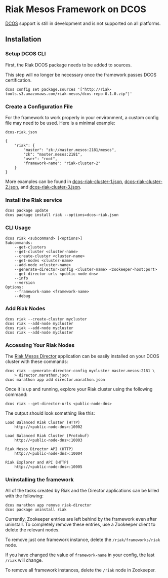 # Riak Mesos Framework on DCOS

[DCOS](http://docs.mesosphere.com/) support is still in development and is not
supported on all platforms.

## Installation

### Setup DCOS CLI

First, the Riak DCOS package needs to be added to sources.

This step will no longer be necessary once the framework passes DCOS certification.

```
dcos config set package.sources '["http://riak-tools.s3.amazonaws.com/riak-mesos/dcos-repo-0.1.0.zip"]'
```

### Create a Configuration File

For the framework to work properly in your environment, a custom config file
may need to be used. Here is a minimal example:

`dcos-riak.json`

```
{
    "riak": {
        "master": "zk://master.mesos:2181/mesos",
        "zk": "master.mesos:2181",
        "user": "root",
        "framework-name": "riak-cluster-2"
    }
}
```

More examples can be found in [dcos-riak-cluster-1.json](dcos-riak-cluster-1.json), [dcos-riak-cluster-2.json](dcos-riak-cluster-2.json), and [dcos-riak-cluster-3.json](dcos-riak-cluster-3.json).

### Install the Riak service

```
dcos package update
dcos package install riak --options=dcos-riak.json
```

### CLI Usage

```
dcos riak <subcommand> [<options>]
Subcommands:
    --get-clusters
    --get-cluster <cluster-name>
    --create-cluster <cluster-name>
    --get-nodes <cluster-name>
    --add-node <cluster-name>
    --generate-director-config <cluster-name> <zookeeper-host:port>
    --get-director-urls <public-node-dns>
    --info
    --version
Options:
    --framework-name <framework-name>
    --debug
```

### Add Riak Nodes

```
dcos riak --create-cluster mycluster
dcos riak --add-node mycluster
dcos riak --add-node mycluster
dcos riak --add-node mycluster
```

### Accessing Your Riak Nodes

The [Riak Mesos Director](http://github.com/basho-labs/riak-mesos-director) application can be easily installed on your DCOS cluster
with these commands:

```
dcos riak --generate-director-config mycluster master.mesos:2181 \
    > director.marathon.json
dcos marathon app add director.marathon.json
```

Once it is up and running, explore your Riak cluster using the following command:

```
dcos riak --get-director-urls <public-node-dns>
```

The output should look something like this:

```
Load Balanced Riak Cluster (HTTP)
    http://<public-node-dns>:10002

Load Balanced Riak Cluster (Protobuf)
    http://<public-node-dns>:10003

Riak Mesos Director API (HTTP)
    http://<public-node-dns>:10004

Riak Explorer and API (HTTP)
    http://<public-node-dns>:10005
```

### Uninstalling the framework

All of the tasks created by Riak and the Director applications can be killed
with the following:

```
dcos marathon app remove riak-director
dcos package uninstall riak
```

Currently, Zookeeper entries are left behind by the framework even after uninstall.
To completely remove these entries, use a Zookeeper client to delete the relevant
nodes.

To remove just one framework instance, delete the `/riak/frameworks/riak` node.

If you have changed the value of `framework-name` in your config, the last
`/riak` will change.

To remove all framework instances, delete the `/riak` node in Zookeeper.
